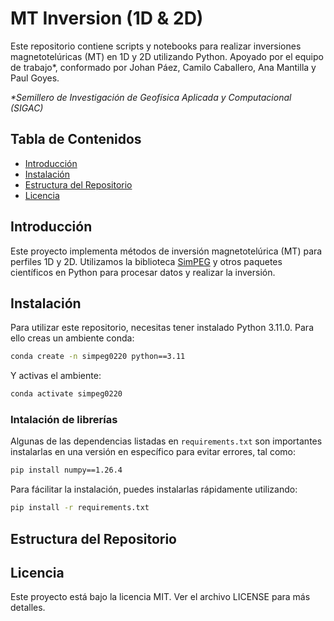 # MT Inversion (1D & 2D)

Este repositorio contiene scripts y notebooks para realizar inversiones magnetotelúricas (MT) en 1D y 2D utilizando Python. Apoyado por el equipo de trabajo*, conformado por Johan Páez, Camilo Caballero, Ana Mantilla y Paul Goyes.

_*Semillero de Investigación de Geofísica Aplicada y Computacional (SIGAC)_

## Tabla de Contenidos
- [Introducción](#introducción)
- [Instalación](#instalación)
- [Estructura del Repositorio](#estructura-del-repositorio)
- [Licencia](#licencia)

## Introducción

Este proyecto implementa métodos de inversión magnetotelúrica (MT) para perfiles 1D y 2D. Utilizamos la biblioteca [SimPEG](https://simpeg.xyz) y otros paquetes científicos en Python para procesar datos y realizar la inversión.

## Instalación

Para utilizar este repositorio, necesitas tener instalado Python 3.11.0. Para ello creas un ambiente conda:
```bash
conda create -n simpeg0220 python==3.11
```
Y activas el ambiente:
```bash
conda activate simpeg0220
```
### Intalación de librerías
Algunas de las dependencias listadas en `requirements.txt` son importantes instalarlas en una versión en específico para evitar errores, tal como:
```bash
pip install numpy==1.26.4
```
Para fácilitar la instalación, puedes instalarlas rápidamente utilizando:
```bash
pip install -r requirements.txt
```

## Estructura del Repositorio


## Licencia
Este proyecto está bajo la licencia MIT. Ver el archivo LICENSE para más detalles.

